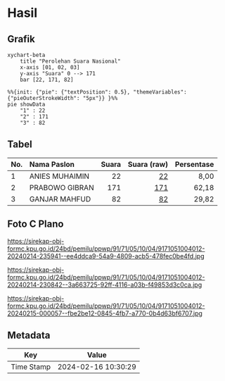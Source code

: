 # Hasil

## Grafik

```mermaid
xychart-beta
    title "Perolehan Suara Nasional"
    x-axis [01, 02, 03]
    y-axis "Suara" 0 --> 171
    bar [22, 171, 82]
```

```mermaid
%%{init: {"pie": {"textPosition": 0.5}, "themeVariables": {"pieOuterStrokeWidth": "5px"}} }%%
pie showData
    "1" : 22
    "2" : 171
    "3" : 82
```

## Tabel

| No. | Nama Paslon    | Suara | Suara (raw) | Persentase |
|:--- |:-------------- | -----:| -----------:| ----------:|
| 1   | ANIES MUHAIMIN | 22    | [22][p-1]   | 8,00       |
| 2   | PRABOWO GIBRAN | 171   | [171][p-2]  | 62,18      |
| 3   | GANJAR MAHFUD  | 82    | [82][p-3]   | 29,82      |


[p-1]: https://github.com/gigit-pemilu/pemilu-2024/blob/main/pilpres/hitung-suara/sub/91-papua/sub/71-kota-jayapura/sub/05-heram/sub/1004-yabansai/sub/012-tps/sub/paslon-1.txt
[p-2]: https://github.com/gigit-pemilu/pemilu-2024/blob/main/pilpres/hitung-suara/sub/91-papua/sub/71-kota-jayapura/sub/05-heram/sub/1004-yabansai/sub/012-tps/sub/paslon-2.txt
[p-3]: https://github.com/gigit-pemilu/pemilu-2024/blob/main/pilpres/hitung-suara/sub/91-papua/sub/71-kota-jayapura/sub/05-heram/sub/1004-yabansai/sub/012-tps/sub/paslon-3.txt

## Foto C Plano

https://sirekap-obj-formc.kpu.go.id/24bd/pemilu/ppwp/91/71/05/10/04/9171051004012-20240214-235941--ee4ddca9-54a9-4809-acb5-478fec0be4fd.jpg

https://sirekap-obj-formc.kpu.go.id/24bd/pemilu/ppwp/91/71/05/10/04/9171051004012-20240214-230842--3a663725-92ff-4116-a03b-f49853d3c0ca.jpg

https://sirekap-obj-formc.kpu.go.id/24bd/pemilu/ppwp/91/71/05/10/04/9171051004012-20240215-000057--fbe2be12-0845-4fb7-a770-0b4d63bf6707.jpg


## Metadata

| Key        | Value               |
| ---------- | ------------------- |
| Time Stamp | 2024-02-16 10:30:29 |



